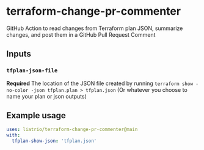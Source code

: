 # terraform-change-pr-commenter
GitHub Action to read changes from Terraform plan JSON, summarize changes, and post them in a GitHub Pull Request Comment

## Inputs

### `tfplan-json-file`

**Required** The location of the JSON file created by running `terraform show -no-color -json tfplan.plan > tfplan.json` (Or whatever you choose to name your plan or json outputs)

## Example usage

```yaml
uses: liatrio/terraform-change-pr-commenter@main
with:
  tfplan-show-json: 'tfplan.json'
```